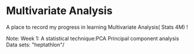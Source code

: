 # Multivariate Analysis

A place to record my progress in learning Multivariate Analysis( Stats 4M) !

Note:
Week 1: A statistical technique:PCA
Principal component analysis
Data sets: "heptathlon"/
